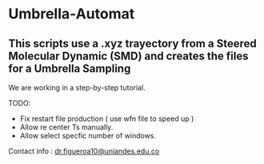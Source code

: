 # Umbrella-Automat

## This scripts use a .xyz  trayectory from a Steered Molecular Dynamic (SMD) and creates the files for a Umbrella Sampling

We are working in a step-by-step tutorial. 



TODO:
- Fix restart file production ( use wfn file to speed up ) 
- Allow re center Ts manually.
- Allow select specfic number of windows. 

Contact info : dr.figueroa10@uniandes.edu.co


